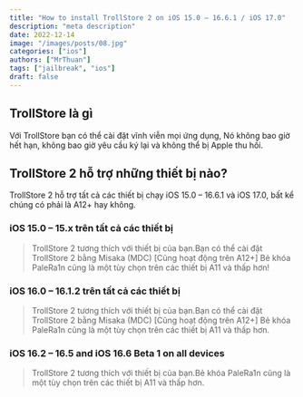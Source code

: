 ```yaml
---
title: "How to install TrollStore 2 on iOS 15.0 – 16.6.1 / iOS 17.0"
description: "meta description"
date: 2022-12-14
image: "/images/posts/08.jpg"
categories: ["ios"]
authors: ["MrThuan"]
tags: ["jailbreak", "ios"]
draft: false
---
```

## TrollStore là gì

Với TrollStore bạn có thể cài đặt vĩnh viễn mọi ứng dụng, Nó không bao giờ hết hạn, không bao giờ yêu cầu ký lại và không thể bị Apple thu hồi.

## TrollStore 2 hỗ trợ những thiết bị nào?

TrollStore 2 hỗ trợ tất cả các thiết bị chạy iOS 15.0 – 16.6.1 và iOS 17.0, bất kể chúng có phải là A12+ hay không.

### iOS 15.0 – 15.x trên tất cả các thiết bị

> TrollStore 2 tương thích với thiết bị của bạn.Bạn có thể cài đặt TrollStore 2 bằng Misaka (MDC) [Cũng hoạt động trên A12+] Bẻ khóa PaleRa1n cũng là một tùy chọn trên các thiết bị A11 và thấp hơn!

### iOS 16.0 – 16.1.2 trên tất cả các thiết bị

> TrollStore 2 tương thích với thiết bị của bạn.Bạn có thể cài đặt TrollStore 2 bằng Misaka (MDC) [Cũng hoạt động trên A12+] Bẻ khóa PaleRa1n cũng là một tùy chọn trên các thiết bị A11 và thấp hơn.

### iOS 16.2 – 16.5 and iOS 16.6 Beta 1 on all devices

> TrollStore 2 tương thích với thiết bị của bạn.Bẻ khóa PaleRa1n cũng là một tùy chọn trên các thiết bị A11 và thấp hơn.
